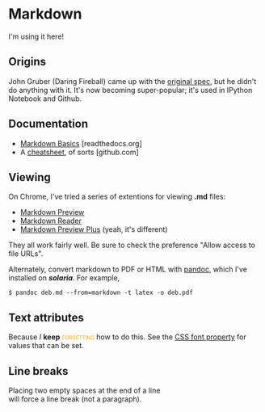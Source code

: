 # Markdown

I'm using it here!

## Origins

John Gruber (Daring Fireball) came up with the
[original spec](http://daringfireball.net/projects/markdown/), but he
didn't do anything with it.  It's now becoming super-popular; it's
used in IPython Notebook and Github.

## Documentation

* [Markdown Basics](http://markdown-guide.readthedocs.org/en/latest/basics.html)
[readthedocs.org]
* A [cheatsheet](https://github.com/adam-p/markdown-here/wiki/Markdown-Cheatsheet),
of sorts
[github.com]

## Viewing

On Chrome,
I've tried a series of extentions for viewing **.md** files:

* [Markdown Preview](https://chrome.google.com/webstore/detail/markdown-preview/jmchmkecamhbiokiopfpnfgbidieafmd)
* [Markdown Reader](https://chrome.google.com/webstore/detail/gpoigdifkoadgajcincpilkjmejcaanc)
* [Markdown Preview Plus](https://chrome.google.com/webstore/detail/febilkbfcbhebfnokafefeacimjdckgl) (yeah, it's different)

They all work fairly well.
Be sure to check the preference "Allow access to file URLs".

Alternately,
convert markdown to PDF or HTML with
[pandoc](http://johnmacfarlane.net/pandoc/),
which I've installed on ***solaria***.
For example,

	$ pandoc deb.md --from=markdown -t latex -o deb.pdf

## Text attributes

Because
<span style="font-style:oblique">I</span>
<span style="font-weight:bold">keep</span>
<span style="color:orange; font-variant:small-caps">forgetting</span>
how to do this.
See the
[CSS font property](https://developer.mozilla.org/en-US/docs/Web/CSS/font)
for values that can be set.

## Line breaks

Placing two empty spaces at the end of a line  
will force a line break (not a paragraph).

